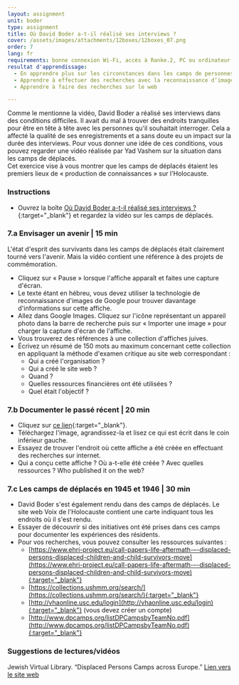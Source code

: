 ```yaml
---
layout: assignment
unit: boder
type: assignment
title: Où David Boder a-t-il réalisé ses interviews ?
cover: /assets/images/attachments/12boxes/12boxes_07.png
order: 7
lang: fr
requirements: bonne connexion Wi-Fi, accès à Ranke.2, PC ou ordinateur portable, application installée sur le PC ou le portable permettant de visualiser des vidéos
resultat d'apprendissage:
  - En apprendre plus sur les circonstances dans les camps de personnes déplacées.
  - Apprendre à effectuer des recherches avec la reconnaissance d’image.
  - Apprendre à faire des recherches sur le web

---
```


Comme le mentionne la vidéo, David Boder a réalisé ses interviews dans des conditions difficiles. Il avait du mal à trouver des endroits tranquilles pour être en tête à tête avec les personnes qu'il souhaitait interroger. Cela a affecté la qualité de ses enregistrements et a sans doute eu un impact sur la durée des interviews. Pour vous donner une idée de ces conditions, vous pouvez regarder une vidéo réalisée par Yad Vashem sur la situation dans les camps de déplacés.  
Cet exercice vise à vous montrer que les camps de déplacés étaient les premiers lieux de « production de connaissances » sur l'Holocauste.

<!-- more -->

<!-- briefing-student -->

### Instructions
<!-- section-contents -->

- Ouvrez la boîte [Où David Boder a-t-il réalisé ses interviews ?](https://ranke2.uni.lu/klynt/fr/#Intro){:target="_blank"} et regardez la vidéo sur les camps de déplacés.

<!-- section -->

### 7.a  Envisager un avenir | 15 min
<!-- section-contents -->

L'état d'esprit des survivants dans les camps de déplacés était clairement tourné vers l'avenir. Mais la vidéo contient une référence à des projets de commémoration.
- Cliquez sur « Pause » lorsque l'affiche apparaît et faites une capture d'écran.
- Le texte étant en hébreu, vous devez utiliser la technologie de reconnaissance d'images de Google pour trouver davantage d'informations sur cette affiche. 
- Allez dans Google Images. Cliquez sur l'icône représentant un appareil photo dans la barre de recherche puis sur « Importer une image » pour charger la capture d'écran de l'affiche.
- Vous trouverez des références à une collection d'affiches juives. 
- Écrivez un résumé de 150 mots au maximum concernant cette collection en appliquant la méthode d'examen critique au site web correspondant :
  - Qui a créé l'organisation ?
  - Qui a créé le site web ?
  - Quand ?
  - Quelles ressources financières ont été utilisées ?
  - Quel était l'objectif ?

<!-- section -->

### 7.b  Documenter le passé récent | 20 min
<!-- section-contents -->

- Cliquez sur [ce lien](https://www.kedem-auctions.com/content/two-posters-issued-central-historical-commission-central-committee-liberated-jews-american){:target="_blank"}.
- Téléchargez l'image, agrandissez-la et lisez ce qui est écrit dans le coin inférieur gauche.
- Essayez de trouver l'endroit où cette affiche a été créée en effectuant des recherches sur internet.
- Qui a conçu cette affiche ? Où a-t-elle été créée ? Avec quelles ressources ? Who published it on the web? 

<!-- section -->

### 7.c  Les camps de déplacés en 1945 et 1946 | 30 min
<!-- section-contents -->

- David Boder s'est également rendu dans des camps de déplacés. Le site web Voix de l'Holocauste contient une carte indiquant tous les endroits où il s'est rendu.
- Essayer de découvrir si des initiatives ont été prises dans ces camps pour documenter les expériences des résidents. 
- Pour vos recherches, vous pouvez consulter les ressources suivantes :                              
  - [https://www.ehri-project.eu/call-papers-life-aftermath-–-displaced-persons-displaced-children-and-child-survivors-move](https://www.ehri-project.eu/call-papers-life-aftermath-–-displaced-persons-displaced-children-and-child-survivors-move){:target="_blank"}
  - [https://collections.ushmm.org/search/](https://collections.ushmm.org/search/){:target="_blank"}
  - [http://vhaonline.usc.edu/login](http://vhaonline.usc.edu/login){:target="_blank"} (vous devez créer un compte)
  - [http://www.dpcamps.org/listDPCampsbyTeamNo.pdf](http://www.dpcamps.org/listDPCampsbyTeamNo.pdf){:target="_blank"}

<!-- section -->

### Suggestions de lectures/vidéos
<!-- section-contents -->

Jewish Virtual Library. “Displaced Persons Camps across Europe.” [Lien vers le site web](https://www.jewishvirtuallibrary.org/displaced-persons-camps-across-europe)

<!-- briefing-teacher -->
